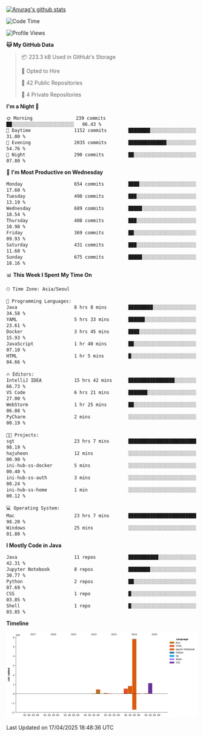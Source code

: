 [![Anurag's github stats](https://github-readme-stats.vercel.app/api?username=hajubal)](https://github.com/anuraghazra/github-readme-stats)

<!--START_SECTION:waka-->
![Code Time](http://img.shields.io/badge/Code%20Time-378%20hrs%2031%20mins-blue)

![Profile Views](http://img.shields.io/badge/Profile%20Views-5-blue)

**🐱 My GitHub Data** 

> 📦 223.3 kB Used in GitHub's Storage 
 > 
> 💼 Opted to Hire
 > 
> 📜 42 Public Repositories 
 > 
> 🔑 4 Private Repositories 
 > 
**I'm a Night 🦉** 

```text
🌞 Morning                239 commits         ██░░░░░░░░░░░░░░░░░░░░░░░   06.43 % 
🌆 Daytime                1152 commits        ████████░░░░░░░░░░░░░░░░░   31.00 % 
🌃 Evening                2035 commits        ██████████████░░░░░░░░░░░   54.76 % 
🌙 Night                  290 commits         ██░░░░░░░░░░░░░░░░░░░░░░░   07.80 % 
```
📅 **I'm Most Productive on Wednesday** 

```text
Monday                   654 commits         ████░░░░░░░░░░░░░░░░░░░░░   17.60 % 
Tuesday                  490 commits         ███░░░░░░░░░░░░░░░░░░░░░░   13.19 % 
Wednesday                689 commits         █████░░░░░░░░░░░░░░░░░░░░   18.54 % 
Thursday                 408 commits         ███░░░░░░░░░░░░░░░░░░░░░░   10.98 % 
Friday                   369 commits         ██░░░░░░░░░░░░░░░░░░░░░░░   09.93 % 
Saturday                 431 commits         ███░░░░░░░░░░░░░░░░░░░░░░   11.60 % 
Sunday                   675 commits         █████░░░░░░░░░░░░░░░░░░░░   18.16 % 
```


📊 **This Week I Spent My Time On** 

```text
🕑︎ Time Zone: Asia/Seoul

💬 Programming Languages: 
Java                     8 hrs 8 mins        █████████░░░░░░░░░░░░░░░░   34.58 % 
YAML                     5 hrs 33 mins       ██████░░░░░░░░░░░░░░░░░░░   23.61 % 
Docker                   3 hrs 45 mins       ████░░░░░░░░░░░░░░░░░░░░░   15.93 % 
JavaScript               1 hr 40 mins        ██░░░░░░░░░░░░░░░░░░░░░░░   07.10 % 
HTML                     1 hr 5 mins         █░░░░░░░░░░░░░░░░░░░░░░░░   04.66 % 

🔥 Editors: 
IntelliJ IDEA            15 hrs 42 mins      █████████████████░░░░░░░░   66.73 % 
VS Code                  6 hrs 21 mins       ███████░░░░░░░░░░░░░░░░░░   27.00 % 
WebStorm                 1 hr 25 mins        ██░░░░░░░░░░░░░░░░░░░░░░░   06.08 % 
PyCharm                  2 mins              ░░░░░░░░░░░░░░░░░░░░░░░░░   00.19 % 

🐱‍💻 Projects: 
sgt                      23 hrs 7 mins       █████████████████████████   98.19 % 
hajuheon                 12 mins             ░░░░░░░░░░░░░░░░░░░░░░░░░   00.90 % 
ini-hub-ss-docker        5 mins              ░░░░░░░░░░░░░░░░░░░░░░░░░   00.40 % 
ini-hub-ss-auth          3 mins              ░░░░░░░░░░░░░░░░░░░░░░░░░   00.24 % 
ini-hub-ss-home          1 min               ░░░░░░░░░░░░░░░░░░░░░░░░░   00.12 % 

💻 Operating System: 
Mac                      23 hrs 7 mins       █████████████████████████   98.20 % 
Windows                  25 mins             ░░░░░░░░░░░░░░░░░░░░░░░░░   01.80 % 
```

**I Mostly Code in Java** 

```text
Java                     11 repos            ███████████░░░░░░░░░░░░░░   42.31 % 
Jupyter Notebook         8 repos             ████████░░░░░░░░░░░░░░░░░   30.77 % 
Python                   2 repos             ██░░░░░░░░░░░░░░░░░░░░░░░   07.69 % 
CSS                      1 repo              █░░░░░░░░░░░░░░░░░░░░░░░░   03.85 % 
Shell                    1 repo              █░░░░░░░░░░░░░░░░░░░░░░░░   03.85 % 
```



**Timeline**

![Lines of Code chart](https://raw.githubusercontent.com/hajubal/hajubal/main/assets/bar_graph.png)


 Last Updated on 17/04/2025 18:48:36 UTC
<!--END_SECTION:waka-->
